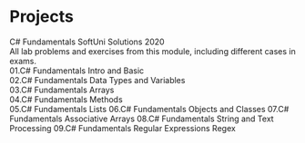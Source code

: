 # Projects
C# Fundamentals SoftUni Solutions 2020 <br>
All lab problems and exercises from this module, including different cases in exams. <br>
01.C# Fundamentals Intro and Basic <br>
02.C# Fundamentals Data Types and Variables <br>
03.C# Fundamentals Arrays <br>
04.C# Fundamentals Methods <br>
05.C# Fundamentals Lists
06.C# Fundamentals Objects and Classes
07.C# Fundamentals Associative Arrays
08.C# Fundamentals String and Text Processing
09.C# Fundamentals Regular Expressions Regex
